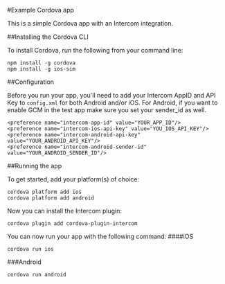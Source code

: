 #Example Cordova app

This is a simple Cordova app with an Intercom integration.

##Installing the Cordova CLI

To install Cordova, run the following from your command line:

```
npm install -g cordova
npm install -g ios-sim
```

##Configuration

Before you run your app, you'll need to add your Intercom AppID and API Key to `config.xml` for both Android and/or iOS.
For Android, if you want to enable GCM in the test app make sure you set your sender_id as well.
```
<preference name="intercom-app-id" value="YOUR_APP_ID"/>
<preference name="intercom-ios-api-key" value="YOU_IOS_API_KEY"/>
<preference name="intercom-android-api-key" value="YOUR_ANDROID_API_KEY"/>
<preference name="intercom-android-sender-id" value="YOUR_ANDROID_SENDER_ID"/>
```

##Running the app

To get started, add your platform(s) of choice:

```
cordova platform add ios
cordova platform add android
```

Now you can install the Intercom plugin:

```
cordova plugin add cordova-plugin-intercom
```
You can now run your app with the following command:
####iOS
```
cordova run ios
```
###Android
```
cordova run android
```
